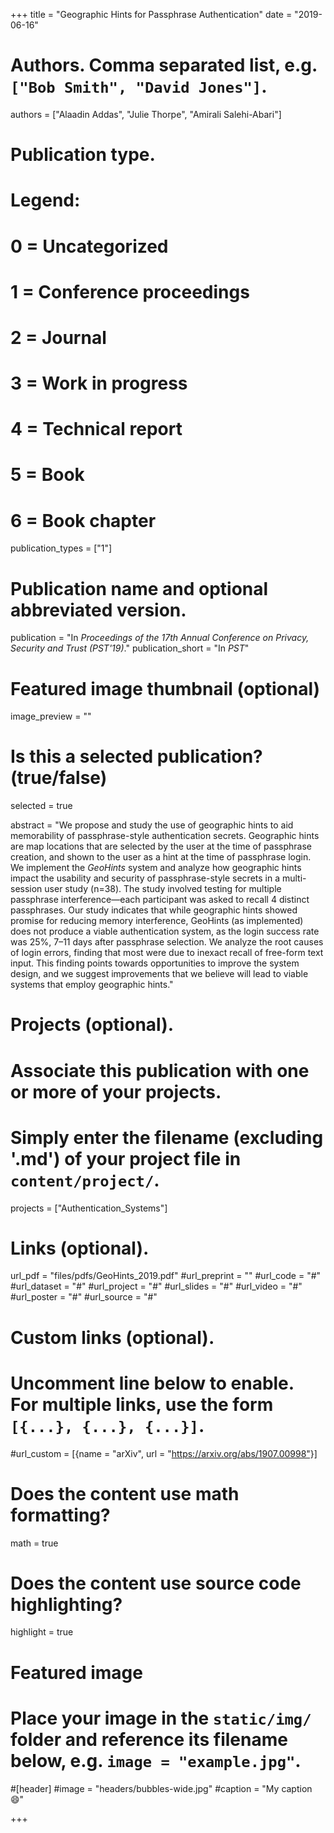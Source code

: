 +++
title = "Geographic Hints for Passphrase Authentication"
date = "2019-06-16"

# Authors. Comma separated list, e.g. `["Bob Smith", "David Jones"]`.
authors = ["Alaadin Addas", "Julie Thorpe", "Amirali Salehi-Abari"]



# Publication type.
# Legend:
# 0 = Uncategorized
# 1 = Conference proceedings
# 2 = Journal
# 3 = Work in progress
# 4 = Technical report
# 5 = Book
# 6 = Book chapter
publication_types = ["1"]

# Publication name and optional abbreviated version.
publication = "In *Proceedings of the 17th Annual Conference on Privacy, Security and Trust (PST'19)*."
publication_short = "In *PST*"



# Featured image thumbnail (optional)
image_preview = ""

# Is this a selected publication? (true/false)
selected = true

abstract = "We propose and study the use of geographic hints to aid memorability of passphrase-style authentication secrets. Geographic hints are map locations that are selected by the user at the time of passphrase creation, and shown to the user as a hint at the time of passphrase login. We implement the *GeoHints* system and analyze how geographic hints impact the usability and security of passphrase-style secrets in a multi-session user study (n=38). The study involved testing for multiple passphrase interference—each participant was asked to recall 4 distinct passphrases. Our study indicates that while geographic hints showed promise for reducing memory interference, GeoHints (as implemented) does not produce a viable authentication system, as the login success rate was 25%, 7–11 days after passphrase selection. We analyze the root causes of login errors, finding that most were due to inexact recall of free-form text input. This finding points towards opportunities to improve the system design, and we suggest improvements that we believe will lead to viable systems that employ geographic hints."

# Projects (optional).
#   Associate this publication with one or more of your projects.
#   Simply enter the filename (excluding '.md') of your project file in `content/project/`.
projects = ["Authentication_Systems"]

# Links (optional).
url_pdf = "files/pdfs/GeoHints_2019.pdf"
#url_preprint = ""
#url_code = "#"
#url_dataset = "#"
#url_project = "#"
#url_slides = "#"
#url_video = "#"
#url_poster = "#"
#url_source = "#"

# Custom links (optional).
#   Uncomment line below to enable. For multiple links, use the form `[{...}, {...}, {...}]`.
#url_custom = [{name = "arXiv", url = "https://arxiv.org/abs/1907.00998"}]

# Does the content use math formatting?
math = true

# Does the content use source code highlighting?
highlight = true

# Featured image
# Place your image in the `static/img/` folder and reference its filename below, e.g. `image = "example.jpg"`.
#[header]
#image = "headers/bubbles-wide.jpg"
#caption = "My caption :smile:"

+++
